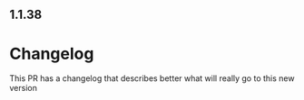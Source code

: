 
## 1.1.38

# ChangelogThis PR has a changelog that describes better what will really go to this new version
                
